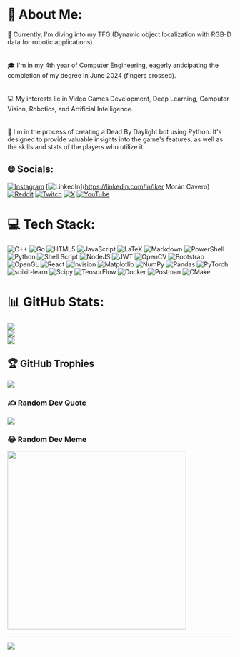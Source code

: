 # 💫 About Me:
🔭 Currently, I'm diving into my TFG (Dynamic object localization with RGB-D data for robotic applications).<br><br><br>🎓 I'm in my 4th year of Computer Engineering, eagerly anticipating the completion of my degree in June 2024 (fingers crossed).<br><br><br>💻 My interests lie in Video Games Development, Deep Learning, Computer Vision, Robotics, and Artificial Intelligence.<br><br><br>🤖 I'm in the process of creating a Dead By Daylight bot using Python. It's designed to provide valuable insights into the game's features, as well as the skills and stats of the players who utilize it.


## 🌐 Socials:
[![Instagram](https://img.shields.io/badge/Instagram-%23E4405F.svg?logo=Instagram&logoColor=white)](https://instagram.com/ikerbrb8) [![LinkedIn](https://img.shields.io/badge/LinkedIn-%230077B5.svg?logo=linkedin&logoColor=white)](https://linkedin.com/in/Iker Morán Cavero) [![Reddit](https://img.shields.io/badge/Reddit-%23FF4500.svg?logo=Reddit&logoColor=white)](https://reddit.com/user/iKERka) [![Twitch](https://img.shields.io/badge/Twitch-%239146FF.svg?logo=Twitch&logoColor=white)](https://twitch.tv/ikerbrb8) [![X](https://img.shields.io/badge/X-black.svg?logo=X&logoColor=white)](https://x.com/ikerbrb8) [![YouTube](https://img.shields.io/badge/YouTube-%23FF0000.svg?logo=YouTube&logoColor=white)](https://youtube.com/@NupIsDope) 

# 💻 Tech Stack:
![C++](https://img.shields.io/badge/c++-%2300599C.svg?style=plastic&logo=c%2B%2B&logoColor=white) ![Go](https://img.shields.io/badge/go-%2300ADD8.svg?style=plastic&logo=go&logoColor=white) ![HTML5](https://img.shields.io/badge/html5-%23E34F26.svg?style=plastic&logo=html5&logoColor=white) ![JavaScript](https://img.shields.io/badge/javascript-%23323330.svg?style=plastic&logo=javascript&logoColor=%23F7DF1E) ![LaTeX](https://img.shields.io/badge/latex-%23008080.svg?style=plastic&logo=latex&logoColor=white) ![Markdown](https://img.shields.io/badge/markdown-%23000000.svg?style=plastic&logo=markdown&logoColor=white) ![PowerShell](https://img.shields.io/badge/PowerShell-%235391FE.svg?style=plastic&logo=powershell&logoColor=white) ![Python](https://img.shields.io/badge/python-3670A0?style=plastic&logo=python&logoColor=ffdd54) ![Shell Script](https://img.shields.io/badge/shell_script-%23121011.svg?style=plastic&logo=gnu-bash&logoColor=white) ![NodeJS](https://img.shields.io/badge/node.js-6DA55F?style=plastic&logo=node.js&logoColor=white) ![JWT](https://img.shields.io/badge/JWT-black?style=plastic&logo=JSON%20web%20tokens) ![OpenCV](https://img.shields.io/badge/opencv-%23white.svg?style=plastic&logo=opencv&logoColor=white) ![Bootstrap](https://img.shields.io/badge/bootstrap-%238511FA.svg?style=plastic&logo=bootstrap&logoColor=white) ![OpenGL](https://img.shields.io/badge/OpenGL-%23FFFFFF.svg?style=plastic&logo=opengl) ![React](https://img.shields.io/badge/react-%2320232a.svg?style=plastic&logo=react&logoColor=%2361DAFB) ![Invision](https://img.shields.io/badge/invision-FF3366?style=plastic&logo=invision&logoColor=white) ![Matplotlib](https://img.shields.io/badge/Matplotlib-%23ffffff.svg?style=plastic&logo=Matplotlib&logoColor=black) ![NumPy](https://img.shields.io/badge/numpy-%23013243.svg?style=plastic&logo=numpy&logoColor=white) ![Pandas](https://img.shields.io/badge/pandas-%23150458.svg?style=plastic&logo=pandas&logoColor=white) ![PyTorch](https://img.shields.io/badge/PyTorch-%23EE4C2C.svg?style=plastic&logo=PyTorch&logoColor=white) ![scikit-learn](https://img.shields.io/badge/scikit--learn-%23F7931E.svg?style=plastic&logo=scikit-learn&logoColor=white) ![Scipy](https://img.shields.io/badge/SciPy-%230C55A5.svg?style=plastic&logo=scipy&logoColor=%white) ![TensorFlow](https://img.shields.io/badge/TensorFlow-%23FF6F00.svg?style=plastic&logo=TensorFlow&logoColor=white) ![Docker](https://img.shields.io/badge/docker-%230db7ed.svg?style=plastic&logo=docker&logoColor=white) ![Postman](https://img.shields.io/badge/Postman-FF6C37?style=plastic&logo=postman&logoColor=white) ![CMake](https://img.shields.io/badge/CMake-%23008FBA.svg?style=plastic&logo=cmake&logoColor=white)
# 📊 GitHub Stats:
![](https://github-readme-stats.vercel.app/api?username=IkerKa&theme=blue-green&hide_border=false&include_all_commits=true&count_private=true)<br/>
![](https://github-readme-streak-stats.herokuapp.com/?user=IkerKa&theme=blue-green&hide_border=false)<br/>
![](https://github-readme-stats.vercel.app/api/top-langs/?username=IkerKa&theme=blue-green&hide_border=false&include_all_commits=true&count_private=true&layout=compact)

## 🏆 GitHub Trophies
![](https://github-profile-trophy.vercel.app/?username=IkerKa&theme=discord&no-frame=false&no-bg=true&margin-w=4)

### ✍️ Random Dev Quote
![](https://quotes-github-readme.vercel.app/api?type=horizontal&theme=light)

### 😂 Random Dev Meme
<img src='https://randommeme-five.vercel.app/' style="height: 400px;"/>

---
[![](https://visitcount.itsvg.in/api?id=IkerKa&icon=7&color=1)](https://visitcount.itsvg.in)

<!-- Proudly created with GPRM ( https://gprm.itsvg.in ) -->
